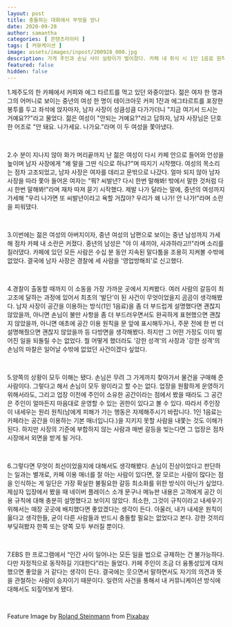 ```yaml
---
layout: post
title: 충돌하는 대화에서 무엇을 얻나
date: 2020-09-28
author: samantha
categories: [ 콘텐츠라이터 ]
tags: [ 커뮤케이션 ]
image: assets/images/inpost/200928_000.jpg
description: 가게 주인과 손님 사이 실랑이가 벌어졌다. 카페 내 취식 시 1인 1음료 원칙을 지키지 않은 손님에게 1차 잘못이 있다지만, '안된다'는 말을 거칠게 내뱉아 상대의 화만 돋군 사장에게도 잘못은 있다.
featured: false
hidden: false
---
```


1.제주도의 한 카페에서 커피와 에그 타르트를 먹고 있던 와중이었다. 젊은 여자 한 명과 그의 어머니로 보이는 중년의 여성 한 명이 테이크아웃 커피 1잔과 에그타르트를 포장한 봉투를 두고 좌석에 앉자마자, 남자 사장이 성큼성큼 다가가더니 "지금 여기서 드시는 거예요??"라고 물었다. 젊은 여성이 "안되는 거예요?"라고 답하자, 남자 사장님은 단호한 어조로 "안 돼요. 나가세요. 나가요."라며 이 두 여성을 쫓아냈다.

<br/>

2.수 분이 지나지 않아 화가 머리끝까지 난 젊은 여성이 다시 카페 안으로 들어와 언성을 높이며 남자 사장에게 "왜 말을 그딴 식으로 하냐?"며 따지기 시작했다. 여성의 목소리는 점차 고조되었고, 남자 사장은 여자를 데리고 문밖으로 나갔다. 얼마 되지 않아 남자 사장을 따라 쫓아 들어온 여자는 "뭐? 씨발년? 다시 한번 말해봐! 밖에서 말한 것처럼 다시 한번 말해봐!"라며 재차 따져 묻기 시작했다. 제발 나가 달라는 말에, 중년의 여성까지 가세해 "우리 나가면 또 씨발년이라고 욕할 거잖아? 우리가 왜 나가! 안 나가!"라며 소란을 피워댔다.

<br/>

3.이번에는 젊은 여성의 아버지이자, 중년 여성의 남편으로 보이는 중년 남성까지 가세해 점차 카페 내 소란은 커졌다. 중년의 남성은 "야 이 새끼야, 사과하라고!!"라며 소리를 질러댔다. 카페에 있던 모든 사람은 수십 분 동안 지속된 말다툼을 조용히 지켜볼 수밖에 없었다. 결국에 남자 사장은 경찰에 세 사람을 '영업방해죄'로 신고했다.

<br/>

4.경찰이 출동할 때까지 이 소동을 가장 가까운 곳에서 지켜봤다. 여러 사람의 갈등이 최고조에 달하는 과정에 있어서 최초의 '발단'이 된 사건이 무엇이었을지 곰곰이 생각해봤다. 남자 사장이 공간을 이용하는 방식(1인 1음료)을 좀 더 부드럽게 설명했다면 괜찮지 않았을까, 아니면 손님이 불만 사항을 좀 더 부드러우면서도 완곡하게 표현했으면 괜찮지 않았을까, 아니면 애초에 공간 이용 원칙을 문 앞에 표시해두거나, 주문 전에 한 번 더 설명해줬으면 괜찮지 않았을까 등 다방면을 생각해봤다. 하지만 그 어떤 가정도 이미 벌어진 일을 되돌릴 수는 없었다. 뭘 어떻게 했더라도 ‘강한 성격'의 사장과 '강한 성격'의 손님의 마찰은 일어날 수밖에 없었던 사건이겠다 싶었다.

<br/>

5.양쪽의 상황이 모두 이해는 됐다. 손님은 무려 그 가게까지 찾아가서 물건을 구매해 준 사람이다. 그렇다고 해서 손님이 모두 왕이라고 할 수는 없다. 업장을 원활하게 운영하기 위해서라도, 그리고 업장 이전에 주인이 소유한 공간이라는 점에서 봤을 때라도 그 공간은 주인이 얼마든지 마음대로 운영할 수 있는 권한이 있다고 볼 수 있다. 따라서 주인장이 내세우는 원리 원칙(남에게 피해가 가는 행동은 자제해주시기 바랍니다. 1인 1음료는 카페라는 공간을 이용하는 기본 매너입니다.)을 지키지 못할 사람을 내쫓는 것도 이해가 된다. 하지만 사장의 기준에 부합하지 않는 사람과 매번 갈등을 빚는다면 그 업장은 점차 시장에서 외면을 받게 될 거다.

<br/>

6.그렇다면 무엇이 최선이었을지에 대해서도 생각해봤다. 손님이 진상이었다고 판단하는 일과는 별개로, 카페 이용 매너를 잘 아는 사람이 있다면, 잘 모르는 사람이 많다는 점을 인식하는 게 일단은 가장 확실한 불필요한 갈등 최소화를 위한 방식이 아닌가 싶었다. 제삼자 입장에서 봤을 때 네이버 플레이스 소개 문구나 메뉴판 내용은 고객에게 공간 이용 규칙에 대해 충분히 설명했다고 보이지 않았다. 최소한, 그것이 규칙이라고 내세우기 위해서는 매장 곳곳에 배치했다면 좋았겠다는 생각이 든다. 아울러, 내가 내세운 원칙이 옳다고 생각한들, 굳이 다른 사람들과 반드시 충돌할 필요는 없었다고 본다. 강한 것끼리 부딪혀봤자 한쪽 또는 양쪽 모두 부러질 뿐이다.

<br/>

7.EBS 한 프로그램에서 “인간 사이 일어나는 모든 일을 법으로 규제하는 건 불가능하다. 다만 자정적으로 동작하길 기대한다”라는 들었다. 카페 주인이 조금 더 융통성있게 대처했으면 좋았을 거 같다는 생각이 든다. 결국에는 웃으면서 말하면서도 자기의 의견과 뜻을 관철하는 사람이 승자이기 때문이다. 일련의 사건을 통해서 내 커뮤니케이션 방식에 대해서도 되짚어보게 됐다.

<br/>

Feature Image by [Roland Steinmann](https://pixabay.com/users/rollstein-13853955/?utm_source=link-attribution&utm_medium=referral&utm_campaign=image&utm_content=4709804) from [Pixabay](https://pixabay.com/?utm_source=link-attribution&utm_medium=referral&utm_campaign=image&utm_content=4709804)

<br/>
